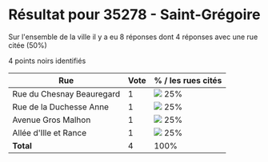 # Résultat pour 35278 - Saint-Grégoire

Sur l'ensemble de la ville il y a eu 8 réponses dont 4 réponses avec une rue citée (50%)

4 points noirs identifiés

| Rue | Vote | % / les rues cités|
|-----|------|-------------------|
| Rue du Chesnay Beauregard | 1 | <img src="../../img/bar_25.gif" />&nbsp;25%|
| Rue de la Duchesse Anne | 1 | <img src="../../img/bar_25.gif" />&nbsp;25%|
| Avenue Gros Malhon | 1 | <img src="../../img/bar_25.gif" />&nbsp;25%|
| Allée d'Ille et Rance | 1 | <img src="../../img/bar_25.gif" />&nbsp;25%|
| **Total** | 4 | 100%|
